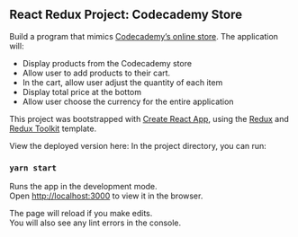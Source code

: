 ## React Redux Project: Codecademy Store

Build a program that mimics [Codecademy’s online store](https://shop.codecademy.com/). The application will:
- Display products from the Codecademy store
- Allow user to add products to their cart. 
- In the cart, allow user adjust the quantity of each item
- Display total price at the bottom
- Allow user choose the currency for the entire application

This project was bootstrapped with [Create React App](https://github.com/facebook/create-react-app), using the [Redux](https://redux.js.org/) and [Redux Toolkit](https://redux-toolkit.js.org/) template.

View the deployed version here: 
In the project directory, you can run:

### `yarn start`

Runs the app in the development mode.<br />
Open [http://localhost:3000](http://localhost:3000) to view it in the browser.

The page will reload if you make edits.<br />
You will also see any lint errors in the console.
